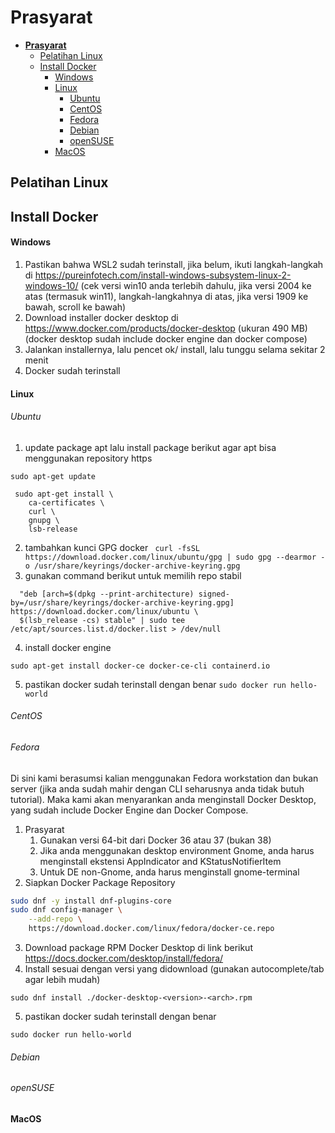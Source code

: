 # **Prasyarat**
- [**Prasyarat**](#prasyarat)
  - [Pelatihan Linux](#pelatihan-linux)
  - [Install Docker](#install-docker)
    - [Windows](#Windows)
    - [Linux](#linux)
      - [Ubuntu](#ubuntu)
      - [CentOS](#centos)
      - [Fedora](#fedora)
      - [Debian](#debian)
      - [openSUSE](#opensuse)
    - [MacOS](#macos)

## Pelatihan Linux

## Install Docker
#### Windows
1. Pastikan bahwa WSL2 sudah terinstall, jika belum, ikuti langkah-langkah di https://pureinfotech.com/install-windows-subsystem-linux-2-windows-10/ (cek versi win10 anda terlebih dahulu, jika versi 2004 ke atas (termasuk win11), langkah-langkahnya di atas, jika versi 1909 ke bawah, scroll ke bawah)
2. Download installer docker desktop di https://www.docker.com/products/docker-desktop (ukuran 490 MB) (docker desktop sudah include docker engine dan docker compose)
3. Jalankan installernya, lalu pencet  ok/ install, lalu tunggu selama sekitar 2 menit
4. Docker sudah terinstall


#### Linux
###### Ubuntu
1. update package apt lalu install package berikut agar apt bisa menggunakan repository https
```
sudo apt-get update

 sudo apt-get install \
    ca-certificates \
    curl \
    gnupg \
    lsb-release
```
2. tambahkan kunci GPG docker
``` curl -fsSL https://download.docker.com/linux/ubuntu/gpg | sudo gpg --dearmor -o /usr/share/keyrings/docker-archive-keyring.gpg```
3. gunakan command berikut untuk memilih repo stabil
``` echo \
  "deb [arch=$(dpkg --print-architecture) signed-by=/usr/share/keyrings/docker-archive-keyring.gpg] https://download.docker.com/linux/ubuntu \
  $(lsb_release -cs) stable" | sudo tee /etc/apt/sources.list.d/docker.list > /dev/null
 ```
4. install docker engine
``` sudo apt-get update
sudo apt-get install docker-ce docker-ce-cli containerd.io 
```
5. pastikan docker sudah terinstall dengan benar
```sudo docker run hello-world```

###### CentOS

###### Fedora
Di sini kami berasumsi kalian menggunakan Fedora workstation dan bukan server (jika anda sudah mahir dengan CLI seharusnya anda tidak butuh tutorial). Maka kami akan menyarankan anda menginstall Docker Desktop, yang sudah include Docker Engine dan Docker Compose.

1. Prasyarat
   1. Gunakan versi 64-bit dari Docker 36 atau 37 (bukan 38)
   2. Jika anda menggunakan desktop environment Gnome, anda harus menginstall ekstensi AppIndicator and KStatusNotifierItem
   3. Untuk DE non-Gnome, anda harus menginstall gnome-terminal
2. Siapkan Docker Package Repository
```bash
sudo dnf -y install dnf-plugins-core
sudo dnf config-manager \
    --add-repo \
    https://download.docker.com/linux/fedora/docker-ce.repo
```
3. Download package RPM Docker Desktop di link berikut https://docs.docker.com/desktop/install/fedora/
4. Install sesuai dengan versi yang didownload (gunakan autocomplete/tab agar lebih mudah)
```
sudo dnf install ./docker-desktop-<version>-<arch>.rpm
```
5. pastikan docker sudah terinstall dengan benar
```
sudo docker run hello-world
```

###### Debian

###### openSUSE

#### MacOS
